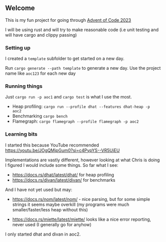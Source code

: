 ## Welcome

This is my fun project for going through
[Advent of Code 2023](https://adventofcode.com/2023)

I will be using rust and will try to make reasonable code (i.e
unit testing and will have cargo and clippy passing)

### Setting up

I created a `template` subfolder to get started on a new day.

Run `cargo generate --path template` to generate a new day.
Use the project name like `aoc123` for each new day

### Running things

Just `cargo run -p aoc1` and `cargo test` is what I use the most.

- Heap profiling: `cargo run --profile dhat --features dhat-heap -p aoc2`
- Benchmarking `cargo bench`
- Flamegraph: `cargo flamegraph --profile flamegraph -p aoc2`

### Learning bits

I started this because YouTube recommended https://youtu.be/JOgQMjpGum0?si=c4PypYS--VR5UjEU

Implementations are vastly different, however looking at what Chris is doing
I figured I would include some things. So far what I see:

- https://docs.rs/dhat/latest/dhat/ for heap profiling
- https://docs.rs/divan/latest/divan/ for benchmarks

And I have not yet used but may:

- https://docs.rs/nom/latest/nom/ - nice parsing, but for some simple strings it seems maybe 
  overkill (my programs were much smaller/faster/less heap without this)

- https://docs.rs/miette/latest/miette/ looks like a nice error reporting, never
  used (I generally go for anyhow)

I only started dhat and divan in aoc2.

